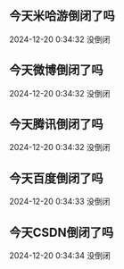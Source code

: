 ## 今天米哈游倒闭了吗

2024-12-20 0:34:32 没倒闭

## 今天微博倒闭了吗

2024-12-20 0:34:32 没倒闭

## 今天腾讯倒闭了吗

2024-12-20 0:34:32 没倒闭

## 今天百度倒闭了吗

2024-12-20 0:34:33 没倒闭

## 今天CSDN倒闭了吗

2024-12-20 0:34:34 没倒闭

